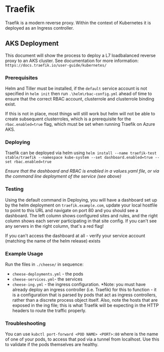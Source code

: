 # Traefik

Traefik is a modern reverse proxy. Within the context of Kubernetes it is deployed as an Ingress controller.

## AKS Deployment

This document will show the process to deploy a L7 loadbalanced reverse proxy to an AKS cluster. See documentation for more information: `https://docs.traefik.io/user-guide/kubernetes/`

### Prerequisites

Helm and Tiller must be installed, if the `default` service account is not specified in `helm init` then run `.\helm\rbac-config.yml` ahead of time to ensure that the correct RBAC account, clusterrole and clusterrole binding exist.

If this is not in place, most things will still work but helm will not be able to create subsequent clusterroles, which is a prerequisite for the `rbac.enabled=true` flag, which must be set when running Traefik on Azure AKS.

### Deploying

Traefik can be deployed via helm using `helm install --name traefik-test stable/traefik --namespace kube-system --set dashboard.enabled=true --set rbac.enabled=true` 

*Ensure that the dashboard and RBAC is enabled in a values.yaml file, or via the command line deployment of the service (see above)*

### Testing

Using the default command in Deploying, you will have a dashboard set up by the helm deployment on `traefik.example.com`, update your local hostfile to point to this URL and navigate on port 80 and you should see a dashboard. The left column shows configured sites and rules, and the right column shows each server participating in that site config. If you can't see any servers in the right column, that's a red flag! 

If you can't access the dashboard at all - verify your service account (matching the name of the helm release) exists

### Example Usage

Run the files in `./cheese/` in sequence:
* `cheese-deployments.yml` - the pods
* `cheese-services.yml`- the services
* `cheese-ing.yml` - the ingress configuration. *Note: you must have already deploy an ingress controller (i.e. Traefik) for this to function - it is a configuration that is parsed by pods that act as ingress controllers, rather than a discrete process object itself. Also, note the hosts that are exposed in the ing file; this is what Traefik will be expecting in the HTTP headers to route the traffic properly. 

### Troubleshooting

You can use `kubctl port-forward <POD NAME> <PORT>:80` where <POD NAME> is the name of one of your pods, to access that pod via a tunnel from localhost. Use this to validate if the pods themselves are healthy.
